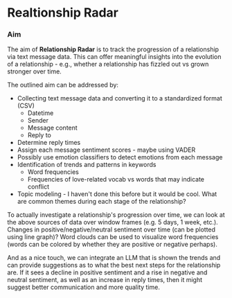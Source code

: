 # Realtionship Radar

### Aim
The aim of **Relationship Radar** is to track the progression of a relationship via text message data. This can offer meaningful insights into the evolution of a relationship - e.g., whether a relationship has fizzled out vs grown stronger over time. 

The outlined aim can be addressed by: 
* Collecting text message data and converting it to a standardized format (CSV)
  * Datetime
  * Sender
  * Message content
  * Reply to
* Determine reply times
* Assign each message sentiment scores - maybe using VADER
* Possibly use emotion classifiers to detect emotions from each message
* Identification of trends and patterns in keywords
  * Word frequencies
  * Frequencies of love-related vocab vs words that may indicate conflict
* Topic modeling - I haven't done this before but it would be cool. What are common themes during each stage of the relationship?

To actually investigate a relationship's progression over time, we can look at the above sources of data over window frames (e.g. 5 days, 1 week, etc.). Changes in positive/negative/neutral sentiment over time (can be plotted using line graph)? Word clouds can be used to visualize word frequencies (words can be colored by whether they are positive or negative perhaps). 

And as a nice touch, we can integrate an LLM that is shown the trends and can provide suggestions as to what the best next steps for the relationship are. If it sees a decline in positive sentiment and a rise in negative and neutral sentiment, as well as an increase in reply times, then it might suggest better communication and more quality time.